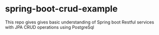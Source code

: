 # spring-boot-crud-example

This repo gives gives basic understanding of Spring boot Restful services with JPA CRUD operations using PostgreSql

